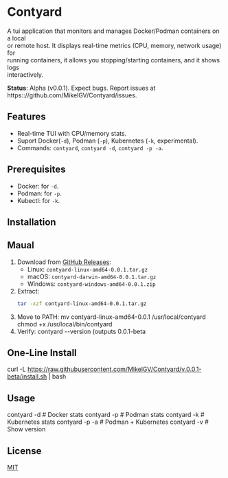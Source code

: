 # Contyard

A tui application that monitors and manages Docker/Podman containers on a local  
or remote host. It displays real-time metrics (CPU, memory, network usage) for  
running containers, it allows you stopping/starting containers, and it shows logs  
interactively.

**Status**: Alpha (v0.0.1). Expect bugs. Report issues at https:://github.com/MikelGV/Contyard/issues.

## Features
- Real-time TUI with CPU/memory stats.
- Suport Docker(`-d`), Podman (`-p`), Kubernetes (`-k`, experimental).
- Commands: `contyard`, `contyard -d`, `contyard -p -a`.

## Prerequisites
- Docker: for `-d`.
- Podman: for `-p`.
- Kubectl: for `-k`.

## Installation
## Maual
1. Download from [GitHub Releases](https://github.com/MikelGV/Contyard/releases/tag/v0.0.1-beta):
    - Linux: `contyard-linux-amd64-0.0.1.tar.gz`
    - macOS: `contyard-darwin-amd64-0.0.1.tar.gz`
    - Windows: `contyard-windows-amd64-0.0.1.zip`
2. Extract:
    ```bash
    tar -xzf contyard-linux-amd64-0.0.1.tar.gz 
3. Move to PATH:
    mv contyard-linux-amd64-0.0.1 /usr/local/contyard
    chmod +x /usr/local/bin/contyard
4. Verify: contyard --version (outputs 0.0.1-beta

## One-Line Install
curl -L https://raw.githubusercontent.com/MikelGV/Contyard/v.0.0.1-beta/install.sh | bash

## Usage
contyard -d # Docker stats
contyard -p # Podman stats 
contyard -k # Kubernetes stats 
contyard -p -a # Podman + Kubernetes 
contyard -v # Show version 

## License
[MIT](https://github.com/MikelGV/Contyard/blob/main/LICENSE)
```
